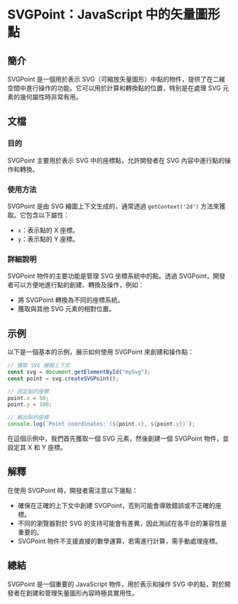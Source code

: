 <!--
Meta Description: # SVGPoint：JavaScript 中的矢量圖形點 ## 簡介 SVGPoint 是一個用於表示 SVG（可縮放矢量圖形）中點的物件，提供了在二維空間中進行操作的功能。它可以用於計算和轉換點的位置，特別是在處理 SVG 元素的幾何屬性時非常有用。 ## 文檔 ### 目的 SVGPoint ...
Meta Keywords: svgpoint, svg, point, javascript, 表示點的
-->

# SVGPoint：JavaScript 中的矢量圖形點

## 簡介
SVGPoint 是一個用於表示 SVG（可縮放矢量圖形）中點的物件，提供了在二維空間中進行操作的功能。它可以用於計算和轉換點的位置，特別是在處理 SVG 元素的幾何屬性時非常有用。

## 文檔
### 目的
SVGPoint 主要用於表示 SVG 中的座標點，允許開發者在 SVG 內容中進行點的操作和轉換。

### 使用方法
SVGPoint 是由 SVG 繪圖上下文生成的，通常透過 `getContext('2d')` 方法來獲取。它包含以下屬性：
- `x`：表示點的 X 座標。
- `y`：表示點的 Y 座標。

### 詳細說明
SVGPoint 物件的主要功能是管理 SVG 坐標系統中的點。透過 SVGPoint，開發者可以方便地進行點的創建、轉換及操作，例如：
- 將 SVGPoint 轉換為不同的座標系統。
- 獲取與其他 SVG 元素的相對位置。

## 示例
以下是一個基本的示例，展示如何使用 SVGPoint 來創建和操作點：

```javascript
// 獲取 SVG 繪圖上下文
const svg = document.getElementById("mySvg");
const point = svg.createSVGPoint();

// 設定點的座標
point.x = 50;
point.y = 100;

// 輸出點的座標
console.log(`Point coordinates: (${point.x}, ${point.y})`);
```

在這個示例中，我們首先獲取一個 SVG 元素，然後創建一個 SVGPoint 物件，並設定其 X 和 Y 座標。

## 解釋
在使用 SVGPoint 時，開發者需注意以下幾點：
- 確保在正確的上下文中創建 SVGPoint，否則可能會導致錯誤或不正確的座標。
- 不同的瀏覽器對於 SVG 的支持可能會有差異，因此測試在各平台的兼容性是重要的。
- SVGPoint 物件不支援直接的數學運算，若需進行計算，需手動處理座標。

## 總結
SVGPoint 是一個重要的 JavaScript 物件，用於表示和操作 SVG 中的點，對於開發者在創建和管理矢量圖形內容時極具實用性。